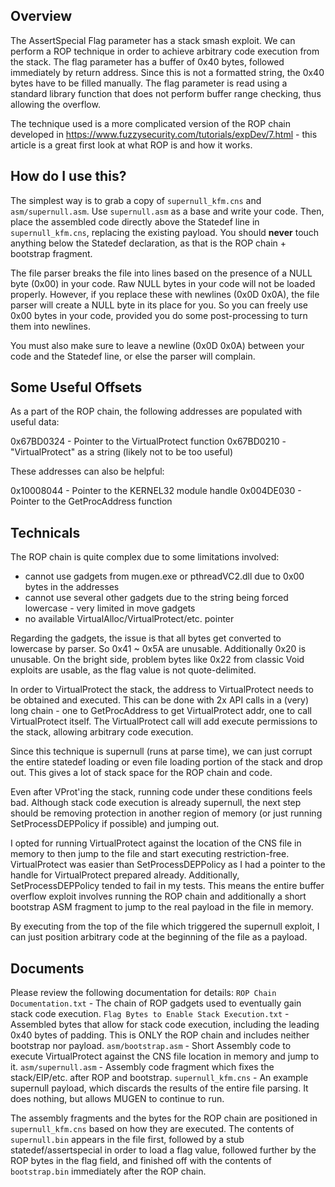 ## Overview
The AssertSpecial Flag parameter has a stack smash exploit. We can perform a ROP technique in order to achieve arbitrary code execution from the stack.
The flag parameter has a buffer of 0x40 bytes, followed immediately by return address. Since this is not a formatted string, the 0x40 bytes have to be filled manually.
The flag parameter is read using a standard library function that does not perform buffer range checking, thus allowing the overflow.

The technique used is a more complicated version of the ROP chain developed in https://www.fuzzysecurity.com/tutorials/expDev/7.html - this article is a great first look at what ROP is and how it works.

## How do I use this?

The simplest way is to grab a copy of `supernull_kfm.cns` and `asm/supernull.asm`. Use `supernull.asm` as a base and write your code. Then, place the assembled code directly above the Statedef line in `supernull_kfm.cns`, replacing the existing payload. You should **never** touch anything below the Statedef declaration, as that is the ROP chain + bootstrap fragment.

The file parser breaks the file into lines based on the presence of a NULL byte (0x00) in your code. Raw NULL bytes in your code will not be loaded properly.
However, if you replace these with newlines (0x0D 0x0A), the file parser will create a NULL byte in its place for you.
So you can freely use 0x00 bytes in your code, provided you do some post-processing to turn them into newlines.

You must also make sure to leave a newline (0x0D 0x0A) between your code and the Statedef line, or else the parser will complain.

## Some Useful Offsets

As a part of the ROP chain, the following addresses are populated with useful data:

0x67BD0324 - Pointer to the VirtualProtect function
0x67BD0210 - "VirtualProtect" as a string (likely not to be too useful)

These addresses can also be helpful:

0x10008044 - Pointer to the KERNEL32 module handle
0x004DE030 - Pointer to the GetProcAddress function

## Technicals

The ROP chain is quite complex due to some limitations involved:
- cannot use gadgets from mugen.exe or pthreadVC2.dll due to 0x00 bytes in the addresses
- cannot use several other gadgets due to the string being forced lowercase - very limited in move gadgets
- no available VirtualAlloc/VirtualProtect/etc. pointer

Regarding the gadgets, the issue is that all bytes get converted to lowercase by parser. So 0x41 ~ 0x5A are unusable. Additionally 0x20 is unusable.
On the bright side, problem bytes like 0x22 from classic Void exploits are usable, as the flag value is not quote-delimited.

In order to VirtualProtect the stack, the address to VirtualProtect needs to be obtained and executed. This can be done with 2x API calls in a (very) long chain - one to GetProcAddress to get VirtualProtect addr, one to call VirtualProtect itself. The VirtualProtect call will add execute permissions to the stack, allowing arbitrary code execution.

Since this technique is supernull (runs at parse time), we can just corrupt the entire statedef loading or even file loading portion of the stack and drop out. This gives a lot of stack space for the ROP chain and code.

Even after VProt'ing the stack, running code under these conditions feels bad. Although stack code execution is already supernull, the next step should be removing protection in another region of memory (or just running SetProcessDEPPolicy if possible) and jumping out.

I opted for running VirtualProtect against the location of the CNS file in memory to then jump to the file and start executing restriction-free. VirtualProtect was easier than SetProcessDEPPolicy as I had a pointer to the handle for VirtualProtect prepared already. Additionally, SetProcessDEPPolicy tended to fail in my tests. This means the entire buffer overflow exploit involves running the ROP chain and additionally a short bootstrap ASM fragment to jump to the real payload in the file in memory.

By executing from the top of the file which triggered the supernull exploit, I can just position arbitrary code at the beginning of the file as a payload.

## Documents

Please review the following documentation for details:
`ROP Chain Documentation.txt` - The chain of ROP gadgets used to eventually gain stack code execution.
`Flag Bytes to Enable Stack Execution.txt` - Assembled bytes that allow for stack code execution, including the leading 0x40 bytes of padding. This is ONLY the ROP chain and includes neither bootstrap nor payload.
`asm/bootstrap.asm` - Short Assembly code to execute VirtualProtect against the CNS file location in memory and jump to it.
`asm/supernull.asm` - Assembly code fragment which fixes the stack/EIP/etc. after ROP and bootstrap.
`supernull_kfm.cns` - An example supernull payload, which discards the results of the entire file parsing. It does nothing, but allows MUGEN to continue to run.

The assembly fragments and the bytes for the ROP chain are positioned in `supernull_kfm.cns` based on how they are executed. The contents of `supernull.bin` appears in the file first, followed by a stub statedef/assertspecial in order to load a flag value, followed further by the ROP bytes in the flag field, and finished off with the contents of `bootstrap.bin` immediately after the ROP chain.